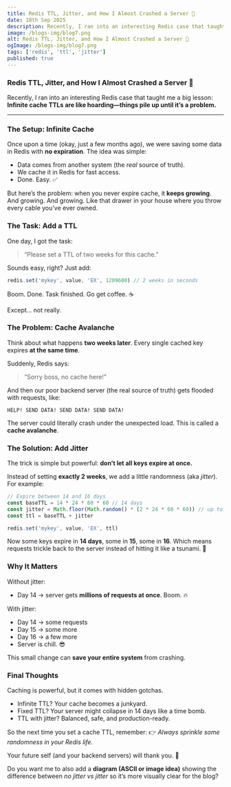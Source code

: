 ```yaml
---
title: Redis TTL, Jitter, and How I Almost Crashed a Server 🚀
date: 18th Sep 2025
description: Recently, I ran into an interesting Redis case that taught me a big lesson Infinite cache TTLs are like hoarding—things pile up until it’s a problem.
image: /blogs-img/blog7.png
alt: Redis TTL, Jitter, and How I Almost Crashed a Server 🚀
ogImage: /blogs-img/blog7.png
tags: ['redis', 'ttl', 'jitter']
published: true
---
```


### Redis TTL, Jitter, and How I Almost Crashed a Server 🚀

Recently, I ran into an interesting Redis case that taught me a big lesson:
**Infinite cache TTLs are like hoarding—things pile up until it’s a problem.**

---

### The Setup: Infinite Cache

Once upon a time (okay, just a few months ago), we were saving some data in Redis with **no expiration**. The idea was simple:

- Data comes from another system (the _real_ source of truth).
- We cache it in Redis for fast access.
- Done. Easy. ✅

But here’s the problem: when you never expire cache, it **keeps growing**. And growing. And growing. Like that drawer in your house where you throw every cable you’ve ever owned.

### The Task: Add a TTL

One day, I got the task:

> “Please set a TTL of two weeks for this cache.”

Sounds easy, right? Just add:

```js
redis.set('mykey', value, 'EX', 1209600) // 2 weeks in seconds
```

Boom. Done. Task finished. Go get coffee. ☕

Except… not really.

### The Problem: Cache Avalanche

Think about what happens **two weeks later**.
Every single cached key expires **at the same time**.

Suddenly, Redis says:

> “Sorry boss, no cache here!”

And then our poor backend server (the real source of truth) gets flooded with requests, like:

```
HELP! SEND DATA! SEND DATA! SEND DATA!
```

The server could literally crash under the unexpected load. This is called a **cache avalanche**.

### The Solution: Add Jitter

The trick is simple but powerful: **don’t let all keys expire at once.**

Instead of setting **exactly 2 weeks**, we add a little randomness (aka _jitter_). For example:

```js
// Expire between 14 and 16 days
const baseTTL = 14 * 24 * 60 * 60 // 14 days
const jitter = Math.floor(Math.random() * (2 * 24 * 60 * 60)) // up to 2 days
const ttl = baseTTL + jitter

redis.set('mykey', value, 'EX', ttl)
```

Now some keys expire in **14 days**, some in **15**, some in **16**.
Which means requests trickle back to the server instead of hitting it like a tsunami. 🌊

### Why It Matters

Without jitter:

- Day 14 → server gets **millions of requests at once**. Boom. 🔥

With jitter:

- Day 14 → some requests
- Day 15 → some more
- Day 16 → a few more
- Server is chill. 😎

This small change can **save your entire system** from crashing.

### Final Thoughts

Caching is powerful, but it comes with hidden gotchas.

- Infinite TTL? Your cache becomes a junkyard.
- Fixed TTL? Your server might collapse in 14 days like a time bomb.
- TTL with jitter? Balanced, safe, and production-ready.

So the next time you set a cache TTL, remember:
👉 _Always sprinkle some randomness in your Redis life._

Your future self (and your backend servers) will thank you. 🙏

Do you want me to also add a **diagram (ASCII or image idea)** showing the difference between _no jitter vs jitter_ so it’s more visually clear for the blog?
